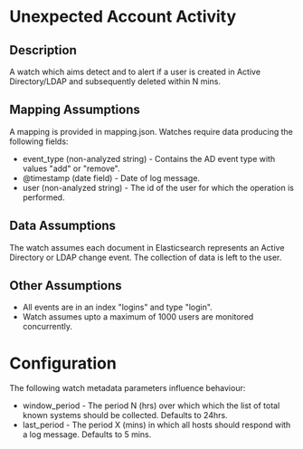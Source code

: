 # Unexpected Account Activity

## Description

A watch which aims detect and to alert if a user is created in Active Directory/LDAP and subsequently deleted within N mins.

## Mapping Assumptions

A mapping is provided in mapping.json.  Watches require data producing the following fields:

* event_type (non-analyzed string) - Contains the AD event type with values "add" or "remove".
* @timestamp (date field) - Date of log message.
* user (non-analyzed string) - The id of the user for which the operation is performed.

## Data Assumptions

The watch assumes each document in Elasticsearch represents an Active Directory or LDAP change event.  The collection of data is left to the user.

## Other Assumptions

* All events are in an index "logins" and type "login".
* Watch assumes upto a maximum of 1000 users are monitored concurrently.

# Configuration

The following watch metadata parameters influence behaviour:

* window_period - The period N (hrs) over which which the list of total known systems should be collected.  Defaults to 24hrs.
* last_period - The period X (mins) in which all hosts should respond with a log message. Defaults to 5 mins.
